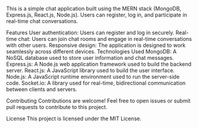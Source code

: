 This is a simple chat application built using the MERN stack (MongoDB, Express.js, React.js, Node.js). Users can register, log in, and participate in real-time chat conversations.

Features
User authentication: Users can register and log in securely.
Real-time chat: Users can join chat rooms and engage in real-time conversations with other users.
Responsive design: The application is designed to work seamlessly across different devices.
Technologies Used
MongoDB: A NoSQL database used to store user information and chat messages.
Express.js: A Node.js web application framework used to build the backend server.
React.js: A JavaScript library used to build the user interface.
Node.js: A JavaScript runtime environment used to run the server-side code.
Socket.io: A library used for real-time, bidirectional communication between clients and servers.


Contributing
Contributions are welcome! Feel free to open issues or submit pull requests to contribute to this project.

License
This project is licensed under the MIT License.

